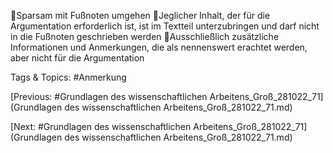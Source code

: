 Sparsam mit Fußnoten umgehen
Jeglicher Inhalt, der für die Argumentation erforderlich ist, ist im Textteil 
unterzubringen und darf nicht in die Fußnoten geschrieben werden
Ausschließlich zusätzliche Informationen und Anmerkungen, die als 
nennenswert erachtet werden, aber nicht für die Argumentation 

   Tags & Topics:
   #Anmerkung

[Previous: #Grundlagen des wissenschaftlichen Arbeitens_Groß_281022_71](Grundlagen des wissenschaftlichen Arbeitens_Groß_281022_71.md)

[Next: #Grundlagen des wissenschaftlichen Arbeitens_Groß_281022_71](Grundlagen des wissenschaftlichen Arbeitens_Groß_281022_71.md)